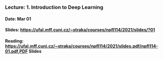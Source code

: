 ### Lecture: 1. Introduction to Deep Learning
#### Date: Mar 01
#### Slides: https://ufal.mff.cuni.cz/~straka/courses/npfl114/2021/slides/?01
#### Reading: https://ufal.mff.cuni.cz/~straka/courses/npfl114/2021/slides.pdf/npfl114-01.pdf,PDF Slides
